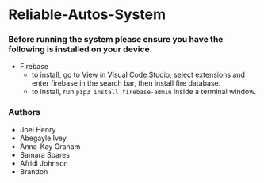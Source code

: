 # Reliable-Autos-System

### Before running the system please ensure you have the following is installed on your device.
* Firebase 
	- to install, go to View in  Visual Code Studio, select extensions and enter firebase in the search bar, then install fire database.
	- to install, run `pip3 install firebase-admin` inside a terminal window.

### Authors 
* Joel Henry
* Abegayle Ivey
* Anna-Kay Graham
* Samara Soares
* Afridi Johnson
* Brandon
